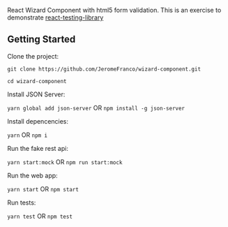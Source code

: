 React Wizard Component with html5 form validation. This is an exercise to demonstrate [react-testing-library](https://github.com/kentcdodds/react-testing-library)

## Getting Started

Clone the project:

`git clone https://github.com/JeromeFranco/wizard-component.git`

`cd wizard-component`


Install JSON Server:

`yarn global add json-server` OR `npm install -g json-server`


Install depencencies:

`yarn` OR `npm i`


Run the fake rest api:

`yarn start:mock` OR `npm run start:mock`


Run the web app:

`yarn start` OR `npm start`


Run tests:

`yarn test` OR `npm test`
